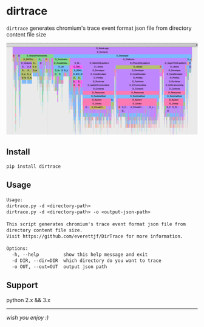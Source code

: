 # dirtrace

`dirtrace` generates chromium's trace event format json file from directory content file size

![Xcode](/screen.png)

## Install

```
pip install dirtrace
```

## Usage

```
Usage: 
dirtrace.py -d <directory-path>
dirtrace.py -d <directory-path> -o <output-json-path>

This script generates chromium's trace event format json file from directory content file size.
Visit https://github.com/everettjf/DirTrace for more information.

Options:
  -h, --help         show this help message and exit
  -d DIR, --dir=DIR  which directory do you want to trace
  -o OUT, --out=OUT  output json path
```

## Support

python 2.x && 3.x

---

*wish you enjoy :)*

